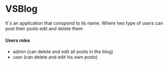 # VSBlog

It`s an application that corispond to its name.
Where two type of users can post their posts edit and delete them


#### Users roles
- admin (can delete and edit all posts in the blog)
- user (can delete and edit his own posts)